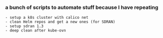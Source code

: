 ### a bunch of scripts to automate stuff because I have repeating 
    - setup a k8s cluster with calico net 
    - clean Helm repos and get a new ones (for SDRAN)
    - setup sdran 1.3
    - deep clean after kube-ovn